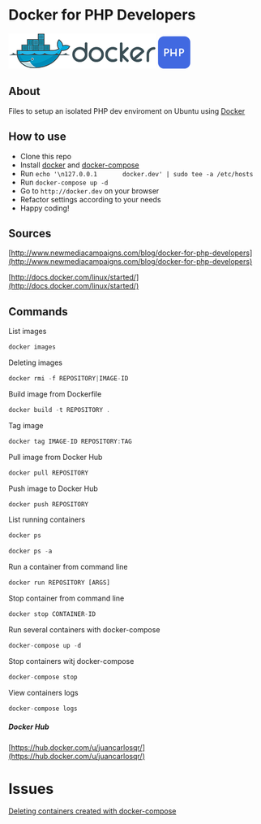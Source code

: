 # Docker for PHP Developers

![docker image](logo.png) ![php image](php.png)

## About

Files to setup an isolated PHP dev enviroment on Ubuntu using [Docker](https://www.docker.com/)

## How to use

- Clone this repo
- Install [docker](https://docs.docker.com/docker/installation/ubuntulinux/) and [docker-compose](http://docs.docker.com/compose/install/)
- Run `echo '\n127.0.0.1       docker.dev' | sudo tee -a /etc/hosts`
- Run `docker-compose up -d`
- Go to `http://docker.dev` on your browser
- Refactor settings according to your needs
- Happy coding!

## Sources

[http://www.newmediacampaigns.com/blog/docker-for-php-developers](http://www.newmediacampaigns.com/blog/docker-for-php-developers)

[http://docs.docker.com/linux/started/](http://docs.docker.com/linux/started/)

## Commands

List images

```javascript
docker images
```

Deleting images

```javascript
docker rmi -f REPOSITORY|IMAGE-ID
```

Build image from Dockerfile

```javascript
docker build -t REPOSITORY .
```

Tag image

```javascript
docker tag IMAGE-ID REPOSITORY:TAG
```

Pull image from Docker Hub

```javascript
docker pull REPOSITORY
```

Push image to Docker Hub

```javascript
docker push REPOSITORY
```

List running containers

```javascript
docker ps
```

```javascript
docker ps -a
```

Run a container from command line

```javascript
docker run REPOSITORY [ARGS]
```

Stop container from command line

```javascript
docker stop CONTAINER-ID
```

Run several containers with docker-compose

```javascript
docker-compose up -d
```

Stop containers witj docker-compose

```javascript
docker-compose stop
```

View containers logs

```javascript
docker-compose logs
```

##### Docker Hub

[https://hub.docker.com/u/juancarlosqr/](https://hub.docker.com/u/juancarlosqr/)

# Issues

[Deleting containers created with docker-compose](https://github.com/docker/compose/issues/1113)